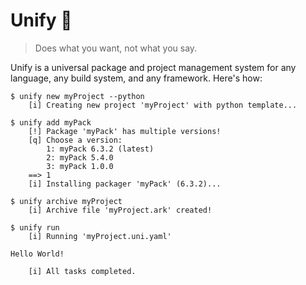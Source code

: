 # Unify 🔄
> Does what you want, not what you say.

Unify is a universal package and project management system for any language,
any build system, and any framework. Here's how:

```
$ unify new myProject --python
    [i] Creating new project 'myProject' with python template...

$ unify add myPack
    [!] Package 'myPack' has multiple versions!
    [q] Choose a version:
        1: myPack 6.3.2 (latest)
        2: myPack 5.4.0 
        3: myPack 1.0.0 
    ==> 1
    [i] Installing packager 'myPack' (6.3.2)...

$ unify archive myProject
    [i] Archive file 'myProject.ark' created!

$ unify run
    [i] Running 'myProject.uni.yaml'

Hello World!

    [i] All tasks completed.
```
